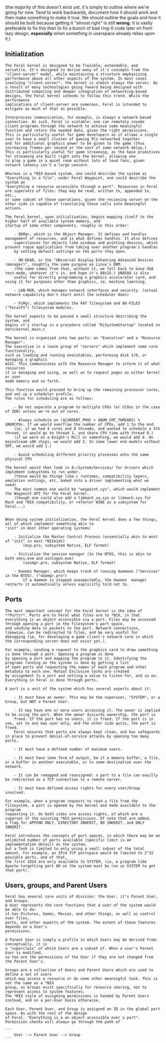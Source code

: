 (the majority of this doesn't exist yet, it's simply to outline where we're going for now. Tend to work backwards, document how it should work and then make something to make it true.
 We should outline the goals and how it should be built because getting it "almost right" is still __wrong__. It is vastly preferable to fix this than to fix a bunch of bad ring-0 code later 
 on from lazy design, **especially** when something in userspace already relies upon it.)

## Initialization
	The Feral kernel is designed to be flexible, extendable, and versatile. It's designed to derive many of it's concepts from the
	"client-server" model, while maintaining a structure emphasizing performance above all other aspects of the system. In most cases
	involving "client-server", the kernel is almost always the server. As a result of many technologies going foward being designed with
	distributed computing and deeper integration of networking-based designs, the Feral kernel intends to follow this trend. While the performance
	implications of client-server are numerous, Feral is intended to mitigate as much of that as possible.
	
	Interprocess communication, for example, is always a network-based connection. As such, Feral is scalable: one can remotely invoke
	client programs through the network to achieve some meaningful function and return the needed data, given the right permissions.
	This is particularly useful for game developers as it allows a single user to have a small cluster of gaming PCs networked together
	and for additional graphics power to be given to the game (thus increasing frames per second at the cost of some network delay.)
	This is particularly useful for game streaming, as the base primitives for streaming are built right into the kernel, allowing one
	to play a game in a quiet room without lots of loud fans, given network latency isn't a large concern.
	
	Whereas in a *NIX-based system, one could describe the system as "Everything is a file", under Feral Waypoint, one could describe the system as
	"Everything a resource accessible through a port". Resources in Feral are supersets of files: they may be read, written to, appended to, etc.,
	or some subset of those operations, given the recieving server on the other side is capable of translating those calls into meaningful actions. 
	
	The Feral kernel, upon initialization, begins mapping itself to the higher half of available system memory, and
	startup of some other components, roughly in this order:
	
		- ObMgr, which is the Object Manager. It defines and handles management of resources, and is what defines handles. It also defines
		superclasses for objects like windows and pointing devices, which prevent rogue applications from taking over another program's handles
		by setting default settings on the ports they open.
		
		- UN-DEAD, or the "UNiversal Display Enhancing Advanced Devices (manager)", roughtly the same purpose as Linux's DRM.
		(the name comes from that, without it, we fall back to base VGA text-mode, whatever it's in, and hope it's 80x25.) UNDEAD is also
		useful for directly programming a graphics accelerator card, and using it for purposes other than graphics, ie, machine learning.
	
		- LAN-MGR, which manages network interfaces and security. (actual network capability don't start until the scheduler does)
		
		- FsMgr, which implements the FAT filesystem and NX-FILES ("FeralFS") filesystem modules.
	
	The kernel expects to be passed a small structure describing the system, and
	begins it's startup in a procedure called "KiSystemStartup" located in kern/kernel_main.c
	
	The kernel is organized into two parts: an "Executive" and a "Resource Manager".
	The executive is a loose group of "servers" which implement some core functionality,
	such as loading and running executables, performing disk I/O, or managing a graphics
	ASIC. This communicates with the Resource Manager to inform it of what resources
	it is managing and using, as well as to request pages as either kernel or user
	mode memory and so forth.
	
	This function would proceed to bring up the remaining processor cores, and set up a scheduler profile.
	The rules for scheduling are as follows:
	
		- Do not separate a program to multiple CPUs (or CCXes in the case of ZEN) unless we're out of cores.
		
		- Always schedule on ($CURRENT_PROC + $NUM_CMT_THREADS) % $NUMCPUs. If we would overflow the number of CPUs, add 1 to the end.
		(ie, if we had 4 cores and 8 threads, and wanted to schedule a 5th thread, it would go to thread 1, and share CPU time with thread 0.)
		(if we were on a Knight's Mill or something, we would add 4. On mainstream x86 chips, we would add 2. In some lower end models without SMT, we would add 1.)
	
		- Avoid scheduling different priority processes onto the same physical CPU
		
	The kernel would then look in A:/System/Services/ for drivers which implement subsystems to run under.
		(these would be things like c runtimes, compatibility layers, emulation settings, etc, baked into a driver implementing what we need)
		The most common one would be "waypoint.sys", which would implement the Waypoint API for the Feral kernel.
		(though one could also add a libmach_sa.sys or libmach.sys for Mach and *NIX compatibility, or refactor WINE as a subsystem for Feral...)
		
	
	When doing system initialization, the Feral kernel does a few things, all of which implement something akin to 
	"init" in most other operating systems:
	
		- Initialize the Master Control Process (essentially akin to most of "init" in most *NIXoids)
			(mcp.pro, subsystem Native, ELF format)
		
		- Initialize the session manager (In the NTOS, this is akin to both smss.exe and winlogon.exe)
			(sesmgr.pro, subsystem Native, ELF format)
			
		- Daemon Manager, which keeps track of running daemons ("Services" in the NTOS). ("daemgr.pro")
			If a daemon is stopped unexpectedly, the daemon  manager restarts it automatically unless explicitly told not to.

## Ports

	The most important concept for the Feral kernel is the idea of **Ports**. Ports are to Feral what files are to *NIX, in that
	everything is an object accessible via a port. Files may be accessed through opening a port in the filesystem's port space,
	and sending data in packets to the port. Network connections, likewise, can be redirected to files, and be very useful for
	debugging (ie, for developing a game client's network core in which the corresponding server does not exist yet.).
	
	For example, sending a request to the graphics card to draw something is done through a port. Opening a program is done
	by opening a port and mapping the program to it. Identifying the programs running on the system is done by getting a list
	of open ports and requesting the names of each program and other metadata to each one. Mutual Exclusive locks are created
	by assignment to a port and setting a value to listen for, and so on. Everything in Feral is done through ports.
	
	A port is a unit of the system which has several aspects about it:
		
		- It must have an owner. This may be the superuser, "SYSTEM", or a Group, but NOT a Parent User.
		
		- It may have one or more users accessing it. The owner is implied to be using the port. When the owner discards ownership, the port is
		freed. If the port has no users, it is freed. If the port is in use, set to one max user only, and the other side quits, the port is freed.
		Feral ensures that ports are always kept clean, and has safeguards in place to prevent denial-of-service attacks by opening too many ports.
		
		- It must have a defined number of maximum users.
		
		- It must have some form of output, be it a memory buffer, a file, or a buffer in another executable, or to some destination over the network.
		
		- It can be remapped and reassigned: a port to a file can easilly be redirected as a TCP connection to a remote server.
		
		- It must have defined access rights for every user/Group involved.
		
	For example, when a program requests to read a file from the filesystem, a port is opened by the kernel and made available to the program
	requesting it. On both sides are access rights, of which are a superset of the existing *NIX permissions. Of note that are added,
	a flag for APPEND ONLY, DIRECTORY INHERIT, NO INHERIT, and ONLY INHERIT.
	
	Feral introduces the concepts of port spaces, in which there may be an unlimited number of ports available (specific limit is an implementation detail) on the system, 
	but a Task is limited to only using a small subset of the total amount. For example, an IPv4 TCP portspace would be limited to 2^32 possible ports, and of that, 
	the first 1024 are only available to SYSTEM, (ie, a program like Apache targetting port 80 on the system must be run as SYSTEM to get that port).
			
## Users, groups, and Parent Users
	
	Feral has several core units of division: the User, it's Parent User, and Groups.
	A User represents the core functions that a user of the system would be able to do:
	it has Pictures, Games, Movies, and other things, as well as control over files,
	ports, and other aspects of the system. The extent of these features depends on a User's
	permissions.
	
	A Parent User is simply a profile in which Users may be derived from: conceptually, it is
	a "superclass" of which Users are a subset of. When a user's Parent User is modified,
	so too are the permissions of the User if they are not changed from the Parent User's.
	
	Groups are a collection of Users and Parent Users which are used to define a set of users
	which may access a resource or do some other meaningful task. This is not the same as a *NIX
	group, as Groups exist specifically for resource sharing, not to represent access to system features.
	The *NIX style of assigning permissions is handed by Parent Users instead, and on a per-User basis otherwise.
	
	Each User, Parent User, and Group is assigned an ID in the global port space. As with the rest of the design
	of Feral, "Everything is a an object accessible over a port". Permission checks will always go through the path of

	```
		User --> Parent User --> Group
	```
	
	
